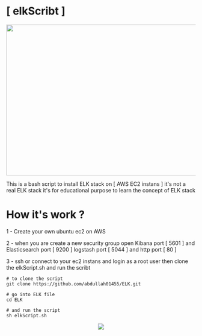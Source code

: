 # [ elkScribt ]


<p align="center">
  <img src="https://lh3.googleusercontent.com/u/0/drive-viewer/AFDK6gPb_xEAARbOSQW1CAXt-jCYGu1uj5C5fcklEl9FYDtihCBkOWR1HOvd7F_eJXx2sNwR2kT_SduSEtuppl5Hd8LUKjRniQ=w1920-h687" style="width:700px;height:400px;" />
</p>

This is a bash script to install ELK stack on [  AWS EC2 instans ]
it's not a real ELK stack it's for educational purpose to learn the concept of ELK stack

# How it's work ? 


1 - Create your own ubuntu ec2 on AWS 

2 - when you are create a new security group open Kibana port [ 5601 ] and Elasticsearch port [ 9200 ] logstash port [ 5044 ] and http port [ 80 ]  

3 - ssh or connect to your ec2 instans and login as a root user then clone the elkScript.sh and run the scribt 

  
```
# to clone the script 
git clone https://github.com/abdullah01455/ELK.git

# go into ELK file 
cd ELK 

# and run the script 
sh elkScript.sh

```



<p align="center">
  <img src="https://lh3.googleusercontent.com/fife/AAbDypDuk8YYbiszW5nZ5Re1kkWF-GVAaQFfD1G9yBzN_1EaiKURs4p1N6yyzyg96v9V13BPahZeO-TgR19sm3d2Z3wmmigJ6eOMrdRkeeJ8IAcYFR11XXKkjCKwGHxCSgXYfizJerMbcYDzba2071k03BjKO6OKvSg5QHh7xl_B-yJ9FRk-3snNNi2N61fvX53rjD_VGKUOR3I95NREBgQ8rFJM_0rAy6bSh7aeY8vDbYeMBfijKxfnhybH5lldvTaM11zr_WbwzVfSLNG_QwJqzEJLZo_bFB4254AyRo3Mhd8LEpmlzw_QiQAhzqNdrk5ZounKdapA19X4ALMq2Dw1fNF6J-jOUWMj5bbdbmgJyKNE06LV9zohQ57-XUdt30tm2xc-mlP8uL3zqBZUcudwFwrMsqn4C2pA-6N43wc9LayFK4G_fMHdBdlhDTQl540t_rw9sa-84FVq-Cg9SHzX8p2XqnTsmOUboIxd9VQlEA1jQ-dmewKoOu5VDJwt2fMicUzSZ5vhwx7xmFu5o2HsMgBtot9rlUoDocfgMeRfy0Hv2xoFoH_t1O0tLX4sX8fnMC2rcnZRSoRIHPSVkmVnpp9vQk7jkuv9L_7z72_XnaO_FlCMYVnjmmfRhWYXDkGXVmARLUk-uvMr5UUsXHR2beb0RZLU6PO6Jflbm4BeWPGQKFnZj2JmEcA6KmsqRfRYfKVLNkDREsWMdEfWkUrm4zGt-uqciIVhLV3sd3okzZSKLvgj5ERbIzWMF_hc0g-Cy04VtuGgXjq8s6oOsxU9_an3dXKki1w8UFhmDqoFIS7j0EH6_AqRHdEQvqsUaYxF2rg8nuf_ivoeYY6f51XnWw8mJXdf2AxLwRppazotgT5gXLVbFgXftkEOiAlo44csK7vuijMrqJUvcCMTFRUdTLdYnaZcVkLDyb9DWD3P375QYvFYYOjt3C3FMUEepgjDm359iS6TAxZaQVDVsDfCtxpzMOQXr2_vjCGiLLZZLhoruaKyFbfuaWzMEGuOHUA5Mg0RPB3XZWxaMVSYnNGEfLgJWfnFhhPqVssTuqGP0eSSEx_wq88MdLTLNAXLCA3Y4ZRPRy86roUPcxi6boc7sJ82I5P6oJomSw15U_tVRdxiCxcWwgL9VFx_dgU2XS9pbN1D34H_DvS0LpJ_k7bXefhVyBHhDS77rrI66z6dMYqlt6HO2FpRbA7eRkaG5SxvQrb_nwPwO7NLWEvJmep2F7c7t9Yl_ycgjDN2GAexoe238jMe2ZIAQcRP9g6eOhyj19ET91gZEB6NtW7KQc6ZVQMkK-KlGNi31KTMWQsTDMcwy7b3VHnIbvWFp8twkuSgWf13iILAsetrXyVLaj-LPXjdJoP9T8s8l2vA0Fvv9KDn4HmFEitX-jcNLQJGkisE_do6GXjuSRoOYPxyBeHO3dXiOZOSh5EgbtnPmiS9TlBZrsg1HhjyQg4QPyOwPETBJvKaOr93KMJCQncLQX-glQ=w1920-h969"/>
</p>
